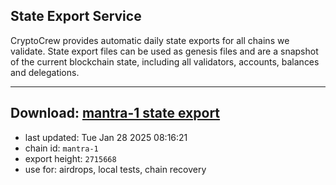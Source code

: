 ## State Export Service
CryptoCrew provides automatic daily state exports for all chains we validate. State export files can be used as genesis files and are a snapshot of the current blockchain state, including all validators, accounts, balances and delegations.

---
**Download: [mantra-1 state export](https://dl-eu2.ccvalidators.com/SERVICE/mantrachain/mantra-1_export_2715668.json)**
---

- last updated: Tue Jan 28 2025 08:16:21
- chain id: `mantra-1`
- export height: `2715668`
- use for: airdrops, local tests, chain recovery
